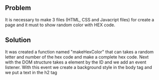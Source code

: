 ## Problem

It is necessary to make 3 files (HTML, CSS and Javacript files) for create a page and it must to show random color with HEX code.

## Solution 

It was created a function named "makeHexColor" that can takes a random letter and number of the hex code and make a complete hex code. Next with the DOM structure takes a element by the ID and we add an event listener. With this event we create a background style in the body tag and we put a text in the h2 tag